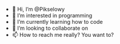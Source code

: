 - 👋 Hi, I’m @Pikselowy
- 👀 I’m interested in programming
- 🌱 I’m currently learning how to code
- 💞️ I’m looking to collaborate on 
- 📫 How to reach me really? You want to?

<!---
Pikselowy/Pikselowy is a ✨ special ✨ repository because its `README.md` (this file) appears on your GitHub profile.
You can click the Preview link to take a look at your changes.
--->

